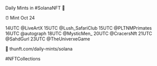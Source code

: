 Daily Mints in #SolanaNFT 🚀

⏰ Mint Oct 24

14UTC @LiveArtX
15UTC @Lush_SafariClub
15UTC @PLTNMPrimates
16UTC @autograph
18UTC @MysticMen_
20UTC @CracersNft
21UTC @SahdGurl
23UTC @TheUniverxeGame

🔗 thunft.com/daily-mints/solana

#NFTCollections